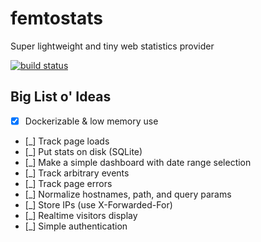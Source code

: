 # femtostats

Super lightweight and tiny web statistics provider

[![build status](https://img.shields.io/github/workflow/status/statico/femtostats/Create%20and%20publish%20a%20Docker%20image.svg?style=flat-square)](https://ghcr.io/statico/femtostats)

## Big List o' Ideas

- [x] Dockerizable & low memory use
- [_] Track page loads
- [_] Put stats on disk (SQLite)
- [_] Make a simple dashboard with date range selection
- [_] Track arbitrary events
- [_] Track page errors
- [_] Normalize hostnames, path, and query params
- [_] Store IPs (use X-Forwarded-For)
- [_] Realtime visitors display
- [_] Simple authentication

